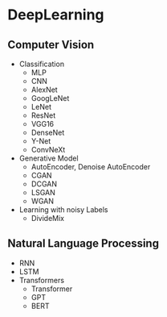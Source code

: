 # DeepLearning
## Computer Vision
- Classification
    - MLP
    - CNN
    - AlexNet
    - GoogLeNet
    - LeNet
    - ResNet
    - VGG16
    - DenseNet
    - Y-Net
    - ConvNeXt
- Generative Model
    - AutoEncoder, Denoise AutoEncoder
    - CGAN
    - DCGAN
    - LSGAN
    - WGAN
- Learning with noisy Labels
    - DivideMix
## Natural Language Processing
- RNN
- LSTM
- Transformers
    - Transformer
    - GPT
    - BERT